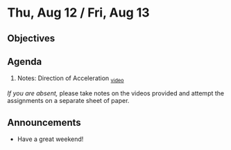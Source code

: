 Thu, Aug 12 / Fri, Aug 13
=====================

Objectives
------------


Agenda  
---------  

1. Notes: Direction of Acceleration <sub>[video][dir]</sub>

*If you are absent,* please take notes on the videos provided and attempt the assignments on a separate sheet of paper.  


Announcements
-------------  
- Have a great weekend!

[dir]: https://youtu.be/q4ec-myEBIE?t=389
<!--stackedit_data:
eyJoaXN0b3J5IjpbMTE1NzcwNTI2MCwtODE3MDUzMDEzLC0xNT
Y3MDU4MzU1LDIwMjQ3NTI1MjQsMTg4NjY0NzE0MCwtMjcyMDM4
MjcsMTMwMzMzNDgyNywxNTUxOTUzMTM2LC0xMTA2MTk3NTE1LC
0xMjgxNzQyMjM2LDE4NDkxMTc4MDUsOTA4OTAxMDU4LDkxMzk4
Nzk2NiwxNTI5OTQ2MDU4LDE2OTIyNDg3NTEsNDM1MjYyNTAyLD
I2NjQwODgyMiwxNzk1MDk0ODg3LC0xODE4NjYyMjcxLC0xMDY1
MzMzNTIwXX0=
-->